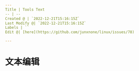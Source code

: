 ```yaml
---
Title | Tools Text
-- | --
Created @ | `2022-12-21T15:16:15Z`
Last Modify @| `2022-12-21T15:16:15Z`
Labels | ``
Edit @| [here](https://github.com/junxnone/linux/issues/78)

---
```

# 文本编辑
